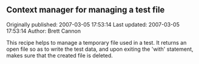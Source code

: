 ## Context manager for managing a test file 
Originally published: 2007-03-05 17:53:14 
Last updated: 2007-03-05 17:53:14 
Author: Brett Cannon 
 
This recipe helps to manage a temporary file used in a test.  It returns an open file so as to write the test data, and upon exiting the 'with' statement, makes sure that the created file is deleted.